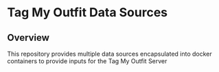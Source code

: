 # Tag My Outfit Data Sources

## Overview

This repository provides multiple data sources encapsulated into docker containers to provide inputs
for the Tag My Outfit Server